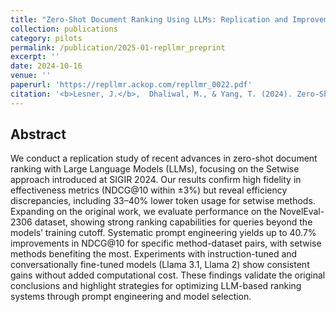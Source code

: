 ```yaml
---
title: "Zero-Shot Document Ranking Using LLMs: Replication and Improvements"
collection: publications
category: pilots
permalink: /publication/2025-01-repllmr_preprint
excerpt: ''
date: 2024-10-16
venue: ''
paperurl: 'https://repllmr.ackop.com/repllmr_0022.pdf'
citation: '<b>Lesner, J.</b>,  Dhaliwal, M., & Yang, T. (2024). Zero-Shot Document Ranking Using LLMs: Replication and Improvements.'
---
```


Abstract
---
We conduct a replication study of recent advances in zero-shot document ranking with Large Language Models (LLMs), focusing on the Setwise approach introduced at SIGIR 2024. Our results confirm high fidelity in effectiveness metrics (NDCG@10 within ±3%) but reveal efficiency discrepancies, including 33–40% lower token usage for setwise methods. Expanding on the original work, we evaluate performance on the NovelEval-2306 dataset, showing strong ranking capabilities for queries beyond the models’ training cutoff. Systematic prompt engineering yields up to 40.7% improvements in NDCG@10 for specific method-dataset pairs, with setwise methods benefiting the most. Experiments with instruction-tuned and conversationally fine-tuned models (Llama 3.1, Llama 2) show consistent gains without added computational cost. These findings validate the original conclusions and highlight strategies for optimizing LLM-based ranking systems through prompt engineering and model selection. 